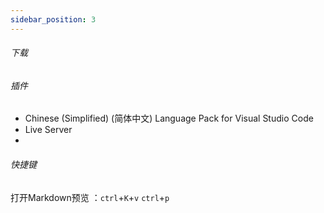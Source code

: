 ```yaml
---
sidebar_position: 3
---
```


###### 下载


###### 插件

- Chinese (Simplified) (简体中文) Language Pack for Visual Studio Code
- Live Server
- 



###### 快捷键

打开Markdown预览 ：`ctrl`+`K`+`v`
`ctrl`+`p`

